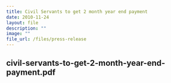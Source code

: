 ```yaml
---
title: Civil Servants to get 2 month year end payment
date: 2010-11-24
layout: file
description: ""
image: ""
file_url: /files/press-release
---
```

civil-servants-to-get-2-month-year-end-payment.pdf
---
